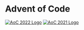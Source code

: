 # Advent of Code

[![AoC 2022 Logo](https://i.postimg.cc/W4qV7gty/Screenshot-from-2022-12-08-18-20-01.png)](https://postimg.cc/942sm4dP)
[![AoC 2021 Logo](https://i.postimg.cc/T1gVysG5/aoc2021.png)](https://postimg.cc/8fkJ9t7T)
